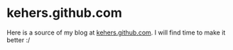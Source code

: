 kehers.github.com
=================
Here is a source of my blog at [kehers.github.com](http://kehers.github.com/). I will find time to make it better :/